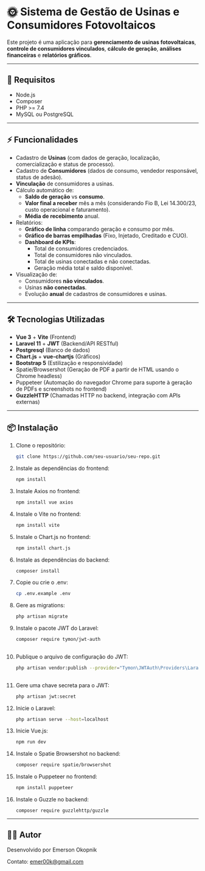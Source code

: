 # 🌞 Sistema de Gestão de Usinas e Consumidores Fotovoltaicos

Este projeto é uma aplicação para **gerenciamento de usinas fotovoltaicas**, **controle de consumidores vinculados**, **cálculo de geração**, **análises financeiras** e **relatórios gráficos**.

---

## 📄 Requisitos

- Node.js
- Composer
- PHP >= 7.4
- MySQL ou PostgreSQL

---

## ⚡ Funcionalidades

- Cadastro de **Usinas** (com dados de geração, localização, comercialização e status de processo).
- Cadastro de **Consumidores** (dados de consumo, vendedor responsável, status de adesão).
- **Vinculação** de consumidores a usinas.
- Cálculo automático de:
  - **Saldo de geração** vs **consumo**.
  - **Valor final a receber** mês a mês (considerando Fio B, Lei 14.300/23, custo operacional e faturamento).
  - **Média de recebimento** anual.
- Relatórios:
  - **Gráfico de linha** comparando geração e consumo por mês.
  - **Gráfico de barras empilhadas** (Fixo, Injetado, Creditado e CUO).
  - **Dashboard de KPIs**:
    - Total de consumidores credenciados.
    - Total de consumidores não vinculados.
    - Total de usinas conectadas e não conectadas.
    - Geração média total e saldo disponível.
- Visualização de:
  - Consumidores **não vinculados**.
  - Usinas **não conectadas**.
  - Evolução **anual** de cadastros de consumidores e usinas.

---

## 🛠️ Tecnologias Utilizadas

- **Vue 3** + **Vite** (Frontend)
- **Laravel 11** + **JWT** (Backend/API RESTful)
- **Postgresql** (Banco de dados)
- **Chart.js** + **vue-chartjs** (Gráficos)
- **Bootstrap 5** (Estilização e responsividade)
- Spatie/Browsershot (Geração de PDF a partir de HTML usando o Chrome headless)
- Puppeteer (Automação do navegador Chrome para suporte à geração de PDFs e screenshots no frontend)
- **GuzzleHTTP** (Chamadas HTTP no backend, integração com APIs externas)



---

## 📦 Instalação

1. Clone o repositório:
   ```bash
   git clone https://github.com/seu-usuario/seu-repo.git

2. Instale as dependências do frontend:
   ````bash
   npm install

3. Instale Axios no frontend:  
     ```bash
     npm install vue axios

4. Instale o Vite no frontend:
     ```bash
     npm install vite   

5. Instale o Chart.js no frontend:
     ```bash
     npm install chart.js

6. Instale as dependências do backend:
   ````bash
   composer install

7. Copie ou crie o .env:
   ````bash
   cp .env.example .env

8. Gere as migrations:
    ```bash
    php artisan migrate
    
9. Instale o pacote JWT do Laravel:
   ```bash
   composer require tymon/jwt-auth
  
10. Publique o arquivo de configuração do JWT:
    ```bash
    php artisan vendor:publish --provider="Tymon\JWTAuth\Providers\LaravelServiceProvider"
   
12. Gere uma chave secreta para o JWT:
    ```bash
    php artisan jwt:secret

13. Inicie o Laravel:
    ```bash
    php artisan serve --host=localhost

14. Inicie Vue.js:
     ```bash
     npm run dev

15. Instale o Spatie Browsershot no backend:
    ```bash
    composer require spatie/browsershot

16. Instale o Puppeteer no frontend:
    ```bash
    npm install puppeteer

17. Instale o Guzzle no backend:
    ```
    composer require guzzlehttp/guzzle
    
---

## 🧑‍💻 Autor

Desenvolvido por Emerson Okopnik

Contato: emer00k@gmail.com
